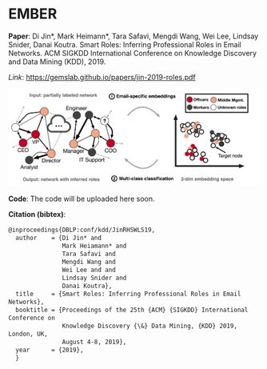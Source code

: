 # EMBER

**Paper**: Di Jin*, Mark Heimann*, Tara Safavi, Mengdi Wang, Wei Lee, Lindsay Snider, Danai Koutra. Smart Roles: Inferring Professional Roles in Email Networks. ACM SIGKDD International Conference on Knowledge Discovery and Data Mining (KDD), 2019.

*Link*: https://gemslab.github.io/papers/jin-2019-roles.pdf

![Overview of EMBER](https://raw.githubusercontent.com/GemsLab/EMBER/master/overview.jpg)<!-- .element height="50%" width="50%" -->


**Code**: The code will be uploaded here soon.

**Citation (bibtex)**:
```
@inproceedings{DBLP:conf/kdd/JinRHSWLS19,
  author    = {Di Jin* and
               Mark Heiamann* and
               Tara Safavi and
               Mengdi Wang and 
               Wei Lee and and
               Lindsay Snider and 
               Danai Koutra},
  title     = {Smart Roles: Inferring Professional Roles in Email Networks},
  booktitle = {Proceedings of the 25th {ACM} {SIGKDD} International Conference on
               Knowledge Discovery {\&} Data Mining, {KDD} 2019, London, UK,
               August 4-8, 2019},
  year      = {2019},
  }
```


